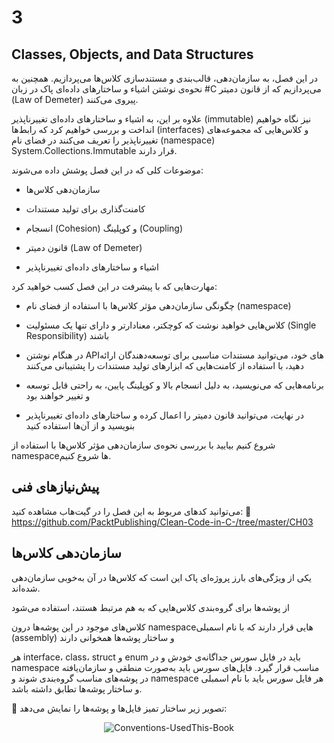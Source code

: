 # 3
 ## Classes, Objects, and Data Structures
 
 در این فصل، به سازمان‌دهی، قالب‌بندی و مستندسازی کلاس‌ها می‌پردازیم. همچنین به نحوه‌ی نوشتن اشیاء و ساختارهای داده‌ای پاک در زبان #C می‌پردازیم که از قانون دمیتر (Law of Demeter) پیروی می‌کنند.

علاوه بر این، به اشیاء و ساختارهای داده‌ای تغییرناپذیر (immutable) نیز نگاه خواهیم انداخت و بررسی خواهیم کرد که رابط‌ها (interfaces) و کلاس‌هایی که مجموعه‌های تغییرناپذیر را تعریف می‌کنند در فضای نام (namespace)
System.Collections.Immutable قرار دارند.

موضوعات کلی که در این فصل پوشش داده می‌شوند:
+ سازمان‌دهی کلاس‌ها

+ کامنت‌گذاری برای تولید مستندات

+ انسجام (Cohesion) و کوپلینگ (Coupling)

+ قانون دمیتر (Law of Demeter)

+ اشیاء و ساختارهای داده‌ای تغییرناپذیر

مهارت‌هایی که با پیشرفت در این فصل کسب خواهید کرد:
+ چگونگی سازمان‌دهی مؤثر کلاس‌ها با استفاده از فضای نام (namespace)

+ کلاس‌هایی خواهید نوشت که کوچکتر، معنادارتر و دارای تنها یک مسئولیت (Single Responsibility) باشند

+ در هنگام نوشتن APIهای خود، می‌توانید مستندات مناسبی برای توسعه‌دهندگان ارائه دهید، با استفاده از کامنت‌هایی که ابزارهای تولید مستندات را پشتیبانی می‌کنند

+ برنامه‌هایی که می‌نویسید، به دلیل انسجام بالا و کوپلینگ پایین، به راحتی قابل توسعه و تغییر خواهند بود

+ در نهایت، می‌توانید قانون دمیتر را اعمال کرده و ساختارهای داده‌ای تغییرناپذیر بنویسید و از آن‌ها استفاده کنید

شروع کنیم
بیایید با بررسی نحوه‌ی سازمان‌دهی مؤثر کلاس‌ها با استفاده از namespaceها شروع کنیم.

## پیش‌نیازهای فنی
می‌توانید کدهای مربوط به این فصل را در گیت‌هاب مشاهده کنید:
🔗 https://github.com/PacktPublishing/Clean-Code-in-C-/tree/master/CH03

## سازمان‌دهی کلاس‌ها
یکی از ویژگی‌های بارز پروژه‌ای پاک این است که کلاس‌ها در آن به‌خوبی سازمان‌دهی شده‌اند.

از پوشه‌ها برای گروه‌بندی کلاس‌هایی که به هم مرتبط هستند، استفاده می‌شود

کلاس‌های موجود در این پوشه‌ها درون namespaceهایی قرار دارند که با نام اسمبلی (assembly) و ساختار پوشه‌ها همخوانی دارند

هر interface، class، struct و enum باید در فایل سورس جداگانه‌ی خودش و در namespace مناسب قرار گیرد.
فایل‌های سورس باید به‌صورت منطقی و سازمان‌یافته در پوشه‌های مناسب گروه‌بندی شوند
و namespace هر فایل سورس باید با نام اسمبلی و ساختار پوشه‌ها تطابق داشته باشد.

📸 تصویر زیر ساختار تمیز فایل‌ها و پوشه‌ها را نمایش می‌دهد:
<div align="center">
  
  ![Conventions-UsedThis-Book](../../assets/image/03/Table%203-1.png) 
  
</div>
